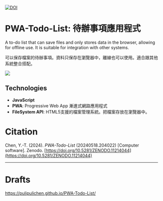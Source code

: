 [![DOI](https://zenodo.org/badge/581753750.svg)](https://zenodo.org/doi/10.5281/zenodo.11214044)

# PWA-Todo-List: 待辦事項應用程式

A to-do list that can save files and only stores data in the browser, allowing for offline use. It is suitable for integration with other systems.

可以保存檔案的待辦事項。資料只保存在瀏覽器中，離線也可以使用。適合跟其他系統整合搭配。

![](https://blogger.googleusercontent.com/img/a/AVvXsEhnIFJtKrd0QqrWc2KLgVcH9oIXVj00ZhHqj-eeBk4pkgKf7iDoCZsoXyPaz30H05wNzrfEjnrtjhq5AN2XxxvEqo_TO8zCljdGrxQtSYPW7arDmnMZdwuAyeITZtV_xdYgWZ-UrZwaDkKrebN5YJLtAp-dkYvPk03kBXavMzxpB6Z0bVoYM9KnYg)

## Technologies

- **JavaScript**
- **PWA**: Progressive Web App 漸進式網路應用程式
- **FileSystem API**: HTML5支援的檔案管理系統。把檔案存放在瀏覽器中。

# Citation

Chen, Y.-T. (2024). *PWA-Todo-List* (20240518.204022) [Computer software]. Zenodo. [https://doi.org/10.5281/ZENODO.11214044](https://doi.org/10.5281/ZENODO.11214044)

----

# Drafts

https://pulipulichen.github.io/PWA-Todo-List/
